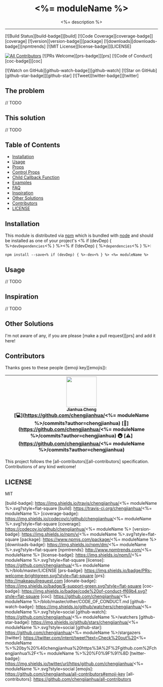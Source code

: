 <div align="center">
<h1><%= moduleName %></h1>

<p><%= description %></p>
</div>

<hr />

[![Build Status][build-badge]][build]
[![Code Coverage][coverage-badge]][coverage]
[![version][version-badge]][package]
[![downloads][downloads-badge]][npmtrends]
[![MIT License][license-badge]][LICENSE]

[![All Contributors](https://img.shields.io/badge/all_contributors-1-orange.svg?style=flat-square)](#contributors)
[![PRs Welcome][prs-badge]][prs]
[![Code of Conduct][coc-badge]][coc]

[![Watch on GitHub][github-watch-badge]][github-watch]
[![Star on GitHub][github-star-badge]][github-star]
[![Tweet][twitter-badge]][twitter]

## The problem

// TODO

## This solution

// TODO

## Table of Contents

<!-- START doctoc generated TOC please keep comment here to allow auto update -->
<!-- DON'T EDIT THIS SECTION. It'll update automatically -->

- [Installation](#installation)
- [Usage](#usage)
- [Props](#props)
- [Control Props](#control-props)
- [Child Callback Function](#child-callback-function)
- [Examples](#examples)
- [FAQ](#faq)
- [Inspiration](#inspiration)
- [Other Solutions](#other-solutions)
- [Contributors](#contributors)
- [LICENSE](#license)

<!-- END doctoc generated TOC please keep comment here to allow auto update -->

## Installation

This module is distributed via [npm][npm] which is bundled with [node][node] and
should be installed as one of your project's <% if (devDep) { %>`devDependencies`<% } %><% if (!devDep) { %>`dependencies`<% } %>:

```
npm install --save<% if (devDep) { %>-dev<% } %> <%= moduleName %>
```

## Usage

// TODO

## Inspiration

// TODO

## Other Solutions

I'm not aware of any, if you are please [make a pull request][prs] and add it
here!

## Contributors

Thanks goes to these people ([emoji key][emojis]):

<!-- ALL-CONTRIBUTORS-LIST:START - Do not remove or modify this section -->
| [<img src="https://avatars.githubusercontent.com/u/1500684?v=3" width="100px;"/><br /><sub>Jianhua Cheng</sub>](https://chengjianhua.com)<br />[💻](https://github.com/chengjianhua/<%= moduleName %>/commits?author=chengjianhua) [📖](https://github.com/chengjianhua/<%= moduleName %>/commits?author=chengjianhua) 🚇 [⚠️](https://github.com/chengjianhua/<%= moduleName %>/commits?author=chengjianhua) |
| :---: |
<!-- ALL-CONTRIBUTORS-LIST:END -->

This project follows the [all-contributors][all-contributors] specification.
Contributions of any kind welcome!

## LICENSE

MIT

[npm]: https://www.npmjs.com/
[node]: https://nodejs.org
[build-badge]: https://img.shields.io/travis/chengjianhua/<%= moduleName %>.svg?style=flat-square
[build]: https://travis-ci.org/chengjianhua/<%= moduleName %>
[coverage-badge]: https://img.shields.io/codecov/c/github/chengjianhua/<%= moduleName %>.svg?style=flat-square
[coverage]: https://codecov.io/github/chengjianhua/<%= moduleName %>
[version-badge]: https://img.shields.io/npm/v/<%= moduleName %>.svg?style=flat-square
[package]: https://www.npmjs.com/package/<%= moduleName %>
[downloads-badge]: https://img.shields.io/npm/dm/<%= moduleName %>.svg?style=flat-square
[npmtrends]: http://www.npmtrends.com/<%= moduleName %>
[license-badge]: https://img.shields.io/npm/l/<%= moduleName %>.svg?style=flat-square
[license]: https://github.com/chengjianhua/<%= moduleName %>/blob/master/LICENSE
[prs-badge]: https://img.shields.io/badge/PRs-welcome-brightgreen.svg?style=flat-square
[prs]: http://makeapullrequest.com
[donate-badge]: https://img.shields.io/badge/$-support-green.svg?style=flat-square
[coc-badge]: https://img.shields.io/badge/code%20of-conduct-ff69b4.svg?style=flat-square
[coc]: https://github.com/chengjianhua/<%= moduleName %>/blob/master/other/CODE_OF_CONDUCT.md
[github-watch-badge]: https://img.shields.io/github/watchers/chengjianhua/<%= moduleName %>.svg?style=social
[github-watch]: https://github.com/chengjianhua/<%= moduleName %>/watchers
[github-star-badge]: https://img.shields.io/github/stars/chengjianhua/<%= moduleName %>.svg?style=social
[github-star]: https://github.com/chengjianhua/<%= moduleName %>/stargazers
[twitter]: https://twitter.com/intent/tweet?text=Check%20out%20<%= moduleName %>%20by%20%40chengjianhua%20https%3A%2F%2Fgithub.com%2Fchengjianhua%2F<%= moduleName %>%20%F0%9F%91%8D
[twitter-badge]: https://img.shields.io/twitter/url/https/github.com/chengjianhua/<%= moduleName %>.svg?style=social
[emojis]: https://github.com/chengjianhua/all-contributors#emoji-key
[all-contributors]: https://github.com/chengjianhua/all-contributors
